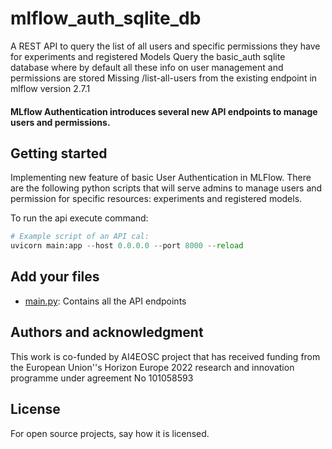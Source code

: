 # mlflow_auth_sqlite_db
A REST API to query the list of all users and specific permissions they have for experiments and registered Models
Query the basic_auth sqlite database where by default all these info on user management and permissions are stored
Missing /list-all-users from the existing endpoint in mlflow version 2.7.1

####  MLflow Authentication introduces several new API endpoints to manage users and permissions.

## Getting started

Implementing new feature of basic User Authentication in MLFlow.
There are the following python scripts that will serve admins to manage users and permission for specific resources: experiments and registered models.

To run the api execute command:

```python
# Example script of an API cal:
uvicorn main:app --host 0.0.0.0 --port 8000 --reload


```
## Add your files
* [main.py](https://github.com/lisanaberberi/mlflow_auth_sqlite_api/blob/main/main.py): 
Contains all the API endpoints




## Authors and acknowledgment
This work is co-funded by AI4EOSC project that has received funding from the European Union''s Horizon Europe 2022 research and innovation programme under agreement No 101058593

## License
For open source projects, say how it is licensed.
